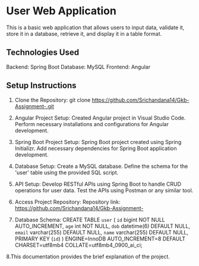 # User Web Application
This is a basic web application that allows users to input data, validate it, store it in a database, retrieve it, and display it in a table format.

Technologies Used
----------------------
Backend: Spring Boot
Database: MySQL
Frontend: Angular

Setup Instructions
------------------
1. Clone the Repository:
   git clone https://github.com/Srichandana14/Gkb-Assignment-.git
   
2. Angular Project Setup:
Created Angular project in Visual Studio Code.
Perform necessary installations and configurations for Angular development.

3. Spring Boot Project Setup:
Spring Boot project created using Spring Initializr.
Add necessary dependencies for Spring Boot application development.

4. Database Setup:
Create a MySQL database.
Define the schema for the 'user' table using the provided SQL script.

5. API Setup:
Develop RESTful APIs using Spring Boot to handle CRUD operations for user data.
Test the APIs using Postman or any similar tool.

6. Access Project Repository:
Repository link: https://github.com/Srichandana14/Gkb-Assignment-

7. Database Schema:
   CREATE TABLE `user` (
  `id` bigint NOT NULL AUTO_INCREMENT,
  `age` int NOT NULL,
  `dob` datetime(6) DEFAULT NULL,
  `email` varchar(255) DEFAULT NULL,
  `name` varchar(255) DEFAULT NULL,
  PRIMARY KEY (`id`)
) ENGINE=InnoDB AUTO_INCREMENT=8 DEFAULT CHARSET=utf8mb4 COLLATE=utf8mb4_0900_ai_ci;

8.This documentation provides the brief explanation of the project.

